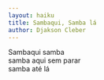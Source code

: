 ```yaml
---
layout: haiku
title: Sambaqui, Samba lá
author: Djakson Cleber
---
```


Sambaqui samba<br>
samba aqui sem parar<br>
samba até lá<br>